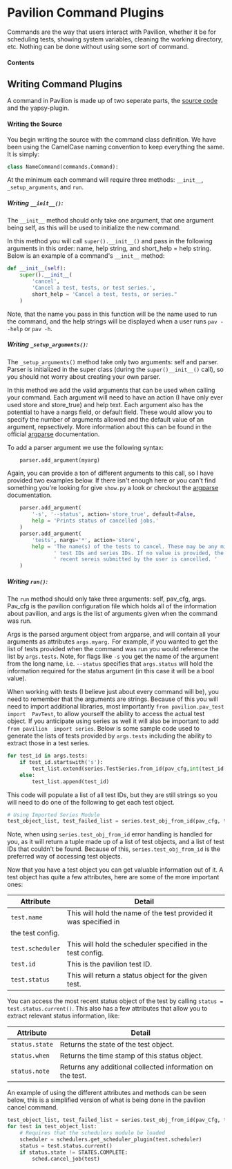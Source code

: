 # Pavilion Command Plugins

Commands are the way that users interact with Pavilion, whether it be for 
scheduling tests, showing system variables, cleaning the working directory, etc.
Nothing can be done without using some sort of command. 

#### Contents


## Writing Command Plugins

A command in Pavilion is made up of two seperate parts, the 
[source code](#writing-the-source) and the yapsy-plugin.

#### Writing the Source

You begin writing the source with the command class definition. We have been 
using the CamelCase naming convention to keep everything the same. It is simply:
```python
class NameCommand(commands.Command):
```

At the minimum each command will require three methods: `__init__`, 
`_setup_arguments`, and `run`. 

##### Writing `__init__()`:
The `__init__` method should only take one argument, that one argument being 
self, as this will be used to initialize the new command. 

In this method you will call `super().__init__()` and pass in the following 
arguments in this order: name, help string, and short_help = help string. 
Below is an example of a command's `__init__` method:
```python
def __init__(self):
	super().__init__(
		'cancel',
		'Cancel a test, tests, or test series.',
		short_help = 'Cancel a test, tests, or series."
	)
```

Note, that the name you pass in this function will be the name used to run the 
command, and the help strings will be displayed when a user runs `pav --help` or 
`pav -h`.

##### Writing `_setup_arguments()`:

The `_setup_arguments()` method take only two arguments: self and parser. Parser 
is initialized in the super class (during the `super()__init__()` call), so you 
should not worry about creating your own parser.

In this method we add the valid arguments that can be used when calling your 
command. Each argument will need to have an action (I have only ever used store 
and store_true) and help text. Each argument also has the potential to have a
nargs field, or default field. These would allow you to specify the number of 
arguments allowed and the default value of an argument, repsectively. More 
information about this can be found in the official 
[argparse](https://docs.python.org/3.5/library/argparse.html) documentation.

To add a parser argument we use the following syntax:
```python
    parser.add_argument(myarg)
```

Again, you can provide a ton of different arguments to this call, so I have 
provided two examples below. If there isn't enough here or you can't find 
something you're looking for give `show.py` a look or checkout the 
[argparse](https://docs.python.org/3.5/library/argparse.html) documentation. 
```python
    parser.add_argument(
        '-s', '--status', action='store_true', default=False,
        help = 'Prints status of cancelled jobs.'
    )
    parser.add_argument(
        'tests', nargs='*', action='store',
        help = 'The name(s) of the tests to cancel. These may be any mix of '
               ' test IDs and series IDs. If no value is provided, the most '
               ' recent sereis submitted by the user is cancelled. '
    )
```

##### Writing `run()`:

The `run` method should only take three arguments: self, pav_cfg, args. 
Pav_cfg is the pavilion configuration file which holds all of the information 
about pavilion, and args is the list of arguments given when the command was run.

Args is the parsed argument object from argparse, and will contain all your 
arguments as attributes `args.myarg.` For example, if you wanted to get the list 
of tests provided when the command was run you would reference the list by 
`args.tests`. Note, for flags like `-s` you get the name of the argument from 
the long name, i.e. `--status` specifies that `args.status` will hold the 
information required for the status argument (in this case it will be a bool 
value).

When working with tests (I believe just about every command will be), you need 
to remember that the arguments are strings. Because of this you will need to 
import additional libraries, most importantly `from pavilion.pav_test import 
PavTest`, to allow yourself the ability to access the actual test object. If you 
anticipate using series as well it will also be important to add `from pavilion 
import series`. Below is some sample code used to generate the lists of tests 
provided by `args.tests` including the ability to extract those in a test series.
```python
for test_id in args.tests:
    if test_id.startswith('s'):
        test_list.extend(series.TestSeries.from_id(pav_cfg,int(test_id[1:])).tests)
    else:
        test_list.append(test_id)
```
This code will populate a list of all test IDs, but they are still strings so 
you will need to do one of the following to get each test object.
```python
# Using Imported Series Module
test_object_list, test_failed_list = series.test_obj_from_id(pav_cfg, test_list)
```
Note, when using `series.test_obj_from_id` error handling is handled for you, as 
it will return a tuple made up of a list of test objects, and a list of test IDs 
that couldn't be found. Because of this, `series.test_obj_from_id` is the 
preferred way of accessing test objects.

Now that you have a test object you can get valuable information out of it. A 
test object has quite a few attributes, here are some of the more important ones:

| Attribute | Detail |
| ------ | ------ |
| `test.name` | This will hold the name of the test provided it was specified in 
the test config. |
| `test.scheduler` | This will hold the scheduler specified in the test config. | 
| `test.id` | This is the pavilion test ID. |
| `test.status` | This will return a status object for the given test. |

You can access the most recent status object of the test by calling `status = 
test.status.current()`. This also has a few attributes that allow you to extract 
relevant status information, like:

| Attribute | Detail |
| ------ | ------ |
| `status.state` | Returns the state of the test object. |
| `status.when` | Returns the time stamp of this status object. | 
| `status.note` | Returns any additional collected information on the test. |

An example of using the different attributes and methods can be seen below, this 
is a simplified version of what is being done in the pavilion cancel command. 
```python
test_object_list, test_failed_list = series.test_obj_from_id(pav_Cfg, test_list)
for test in test_object_list:
    # Requires that the schedulers module be loaded
    scheduler = schedulers.get_scheduler_plugin(test.scheduler)
    status = test.status.current()
    if status.state != STATES.COMPLETE:
        sched.cancel_job(test)
```
